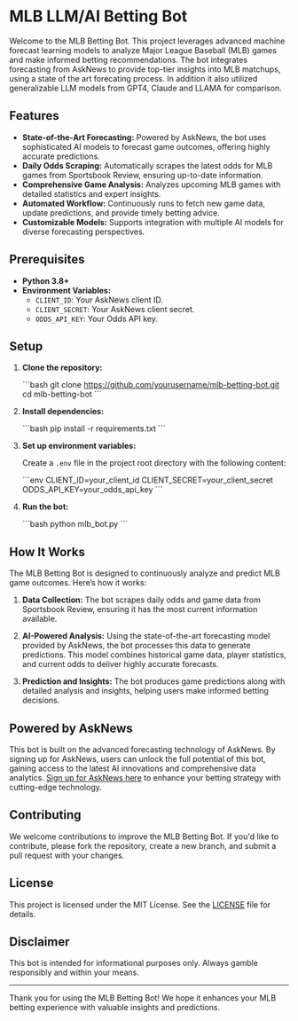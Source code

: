 
# MLB LLM/AI Betting Bot

Welcome to the MLB Betting Bot. This project leverages advanced machine forecast learning models to analyze Major League Baseball (MLB) games and make informed betting recommendations. The bot integrates forecasting from AskNews to provide top-tier insights into MLB matchups, using a state of the art forecating process. In addition it also utilized generalizable LLM models from GPT4, Claude and LLAMA for comparison. 

## Features

- **State-of-the-Art Forecasting:** Powered by AskNews, the bot uses sophisticated AI models to forecast game outcomes, offering highly accurate predictions.
- **Daily Odds Scraping:** Automatically scrapes the latest odds for MLB games from Sportsbook Review, ensuring up-to-date information.
- **Comprehensive Game Analysis:** Analyzes upcoming MLB games with detailed statistics and expert insights.
- **Automated Workflow:** Continuously runs to fetch new game data, update predictions, and provide timely betting advice.
- **Customizable Models:** Supports integration with multiple AI models for diverse forecasting perspectives.

## Prerequisites

- **Python 3.8+**
- **Environment Variables:**
  - `CLIENT_ID`: Your AskNews client ID.
  - `CLIENT_SECRET`: Your AskNews client secret.
  - `ODDS_API_KEY`: Your Odds API key.

## Setup

1. **Clone the repository:**

   \`\`\`bash
   git clone https://github.com/yourusername/mlb-betting-bot.git
   cd mlb-betting-bot
   \`\`\`

2. **Install dependencies:**

   \`\`\`bash
   pip install -r requirements.txt
   \`\`\`

3. **Set up environment variables:**

   Create a `.env` file in the project root directory with the following content:

   \`\`\`env
   CLIENT_ID=your_client_id
   CLIENT_SECRET=your_client_secret
   ODDS_API_KEY=your_odds_api_key
   \`\`\`

4. **Run the bot:**

   \`\`\`bash
   python mlb_bot.py
   \`\`\`

## How It Works

The MLB Betting Bot is designed to continuously analyze and predict MLB game outcomes. Here’s how it works:

1. **Data Collection:** The bot scrapes daily odds and game data from Sportsbook Review, ensuring it has the most current information available.
   
2. **AI-Powered Analysis:** Using the state-of-the-art forecasting model provided by AskNews, the bot processes this data to generate predictions. This model combines historical game data, player statistics, and current odds to deliver highly accurate forecasts.
   
3. **Prediction and Insights:** The bot produces game predictions along with detailed analysis and insights, helping users make informed betting decisions.

## Powered by AskNews

This bot is built on the advanced forecasting technology of AskNews. By signing up for AskNews, users can unlock the full potential of this bot, gaining access to the latest AI innovations and comprehensive data analytics. [Sign up for AskNews here](https://asknews.com/signup) to enhance your betting strategy with cutting-edge technology.

## Contributing

We welcome contributions to improve the MLB Betting Bot. If you'd like to contribute, please fork the repository, create a new branch, and submit a pull request with your changes.

## License

This project is licensed under the MIT License. See the [LICENSE](LICENSE) file for details.

## Disclaimer

This bot is intended for informational purposes only. Always gamble responsibly and within your means.

---

Thank you for using the MLB Betting Bot! We hope it enhances your MLB betting experience with valuable insights and predictions.
